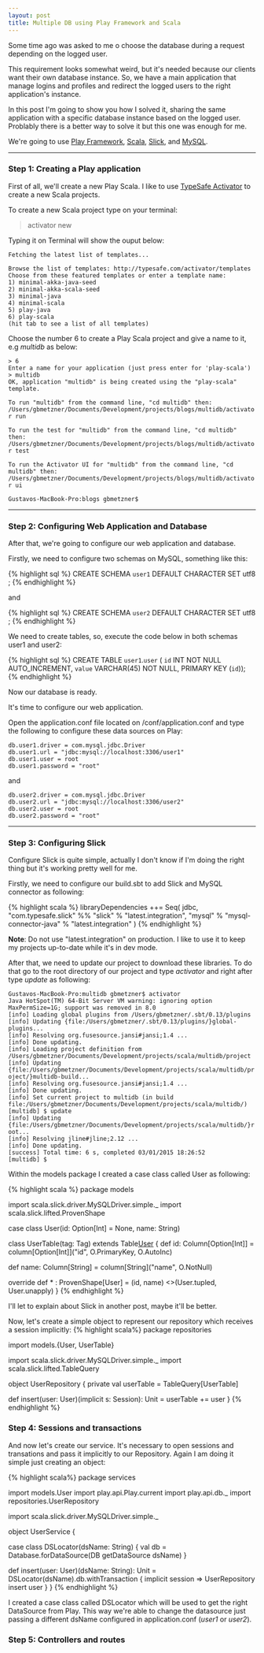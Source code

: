 ```yaml
---
layout: post
title: Multiple DB using Play Framework and Scala
---
```


Some time ago was asked to me o choose the database during a request depending on the logged user. 

This requirement looks somewhat weird, but it's needed because our clients want their own database instance. 
So, we have a main application that manage logins and profiles and redirect the logged users to the right application's instance.

In this post I'm going to show you how I solved it, sharing the same application with a specific database instance based on the logged user. Problably there is a better way to solve it but this one was enough for me.

We're going to use [Play Framework](https://www.playframework.com/), [Scala](http://www.scala-lang.org), [Slick](http://slick.typesafe.com), and [MySQL](http://www.mysql.com). 

----

### Step 1: Creating a Play application

First of all, we'll create a new Play Scala. I like to use [TypeSafe Activator](https://typesafe.com/activator) to create a new Scala projects.

To create a new Scala project type on your terminal:

> activator new

Typing it on Terminal will show the ouput below:

`Fetching the latest list of templates...` <br/>

`Browse the list of templates: http://typesafe.com/activator/templates` <br/>
`Choose from these featured templates or enter a template name:` <br/>
  `1) minimal-akka-java-seed` <br/>
  `2) minimal-akka-scala-seed` <br/>
  `3) minimal-java` <br/>
  `4) minimal-scala` <br/>
  `5) play-java` <br/>
  `6) play-scala` <br/>
`(hit tab to see a list of all templates)` <br/>

Choose the number 6 to create a Play Scala project and give a name to it, e.g *multidb* as below:

`> 6` <br/>
`Enter a name for your application (just press enter for 'play-scala')` <br/>
`> multidb` <br/>
`OK, application "multidb" is being created using the "play-scala" template.` <br/>

`To run "multidb" from the command line, "cd multidb" then:` <br/>
`/Users/gbmetzner/Documents/Development/projects/blogs/multidb/activator run` <br/>

`To run the test for "multidb" from the command line, "cd multidb" then:` <br/>
`/Users/gbmetzner/Documents/Development/projects/blogs/multidb/activator test` <br/>

`To run the Activator UI for "multidb" from the command line, "cd multidb" then:` <br/>
`/Users/gbmetzner/Documents/Development/projects/blogs/multidb/activator ui` <br/>

`Gustavos-MacBook-Pro:blogs gbmetzner$` <br/>

----

### Step 2: Configuring Web Application and Database

After that, we're going to configure our web application and database.

Firstly, we need to configure two schemas on MySQL, something like this:

{% highlight sql %}
CREATE SCHEMA `user1` DEFAULT CHARACTER SET utf8 ;
{% endhighlight %}

and

{% highlight sql %}
CREATE SCHEMA `user2` DEFAULT CHARACTER SET utf8 ;
{% endhighlight %}

We need to create tables, so, execute the code below in both schemas user1 and user2:

{% highlight sql %}
CREATE TABLE `user1`.`user` (
`id` INT NOT NULL AUTO_INCREMENT,
`value` VARCHAR(45) NOT NULL,
PRIMARY KEY (`id`));
{% endhighlight %}

Now our database is ready.

It's time to configure our web application.

Open the application.conf file located on /conf/application.conf and type the following to configure these data sources on Play:

`db.user1.driver = com.mysql.jdbc.Driver` <br/>
`db.user1.url = "jdbc:mysql://localhost:3306/user1"` <br/>
`db.user1.user = root` <br/>
`db.user1.password = "root"` <br/>

and

`db.user2.driver = com.mysql.jdbc.Driver` <br/>
`db.user2.url = "jdbc:mysql://localhost:3306/user2"` <br/>
`db.user2.user = root` <br/>
`db.user2.password = "root"` <br/>

----

### Step 3: Configuring Slick

Configure Slick is quite simple, actually I don't know if I'm doing the right thing but it's working pretty well for me.

Firstly, we need to configure our build.sbt to add Slick and MySQL connector as following:

{% highlight scala %}
libraryDependencies ++= Seq(
  jdbc,
  "com.typesafe.slick" %% "slick" % "latest.integration",
  "mysql" % "mysql-connector-java" % "latest.integration"
)
{% endhighlight %}

**Note**: Do not use "latest.integration" on production. I like to use it to keep my projects up-to-date while it's in dev mode.

After that, we need to update our project to download these libraries. To do that go to the root directory of our project
and type _activator_ and right after type _update_ as following:

`Gustavos-MacBook-Pro:multidb gbmetzner$ activator` <br/>
`Java HotSpot(TM) 64-Bit Server VM warning: ignoring option MaxPermSize=1G; support was removed in 8.0` <br/>
`[info] Loading global plugins from /Users/gbmetzner/.sbt/0.13/plugins` <br/>
`[info] Updating {file:/Users/gbmetzner/.sbt/0.13/plugins/}global-plugins...` <br/>
`[info] Resolving org.fusesource.jansi#jansi;1.4 ...` <br/>
`[info] Done updating.` <br/>
`[info] Loading project definition from /Users/gbmetzner/Documents/Development/projects/scala/multidb/project` <br/>
`[info] Updating {file:/Users/gbmetzner/Documents/Development/projects/scala/multidb/project/}multidb-build...` <br/>
`[info] Resolving org.fusesource.jansi#jansi;1.4 ...` <br/>
`[info] Done updating.` <br/>
`[info] Set current project to multidb (in build file:/Users/gbmetzner/Documents/Development/projects/scala/multidb/)` <br/>
`[multidb] $ update` <br/>
`[info] Updating {file:/Users/gbmetzner/Documents/Development/projects/scala/multidb/}root...` <br/>
`[info] Resolving jline#jline;2.12 ...` <br/>
`[info] Done updating.` <br/>
`[success] Total time: 6 s, completed 03/01/2015 18:26:52` <br/>
`[multidb] $ ` <br/>

Within the models package I created a case class called User as following:

{% highlight scala %}
package models

import scala.slick.driver.MySQLDriver.simple._
import scala.slick.lifted.ProvenShape

case class User(id: Option[Int] = None, name: String)

class UserTable(tag: Tag) extends Table[User](tag, "user") {
  def id: Column[Option[Int]] = column[Option[Int]]("id", O.PrimaryKey, O.AutoInc)

  def name: Column[String] = column[String]("name", O.NotNull)

  override def * : ProvenShape[User] = (id, name) <>(User.tupled, User.unapply)
}
{% endhighlight %}

I'll let to explain about Slick in another post, maybe it'll be better.

Now, let's create a simple object to represent our repository which receives a session implicitly:
{% highlight scala%}
package repositories

import models.{User, UserTable}

import scala.slick.driver.MySQLDriver.simple._
import scala.slick.lifted.TableQuery

object UserRepository {
  private val userTable = TableQuery[UserTable]

  def insert(user: User)(implicit s: Session): Unit = userTable += user
}
{% endhighlight %}

### Step 4: Sessions and transactions

And now let's create our service. It's necessary to open sessions and transations and pass it implicitly to 
our Repository.
Again I am doing it simple just creating an object:

{% highlight scala%}
package services

import models.User
import play.api.Play.current
import play.api.db._
import repositories.UserRepository

import scala.slick.driver.MySQLDriver.simple._

object UserService {

  case class DSLocator(dsName: String) {
    val db = Database.forDataSource(DB getDataSource dsName)
  }

  def insert(user: User)(dsName: String): Unit = DSLocator(dsName).db.withTransaction {
    implicit session =>
      UserRepository insert user
  }
}
{% endhighlight %}

I created a case class called DSLocator which will be used to get the right DataSource from Play.
This way we're able to change the datasource just passing a different dsName configured in application.conf (_user1_ or _user2_).

### Step 5: Controllers and routes



